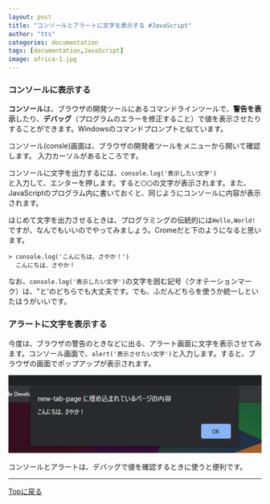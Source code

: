 ```yaml
---
layout: post
title: "コンソールとアラートに文字を表示する #JavaScript"
author: "tts"
categories: documentation
tags: [documentation,JavaScript]
image: africa-1.jpg
---
```


### コンソールに表示する
**コンソール**は、ブラウザの開発ツールにあるコマンドラインツールで、**警告を表示**したり、**デバッグ**（プログラムのエラーを修正すること）で値を表示させたりすることができます。Windowsのコマンドプロンプトと似ています。

コンソール(consle)画面は、ブラウザの開発者ツールをメニューから開いて確認します。
入力カーソルがあるところです。

コンソールに文字を出力するには、`console.log('表示したい文字')`  
と入力して、エンターを押します。すると`〇〇`の文字が表示されます。また、JavaScriptのプログラム内に書いておくと、同じようにコンソールに内容が表示されます。

はじめて文字を出力させるときは、プログラミングの伝統的には`Hello,World!`ですが、なんでもいいのでやってみましょう。Cromeだと下のようになると思います。

```
> console.log('こんにちは、さやか！')
  こんにちは、さやか！
```

なお、`console.log('表示したい文字')`の文字を囲む記号（クオテーションマーク）は、"と'のどちらでも大丈夫です。でも、ふだんどちらを使うか統一しといたほうがいいです。

### アラートに文字を表示する
今度は、ブラウザの警告のときなどに出る、アラート画面に文字を表示させてみます。コンソール画面で、`alert('表示させたい文字')`と入力します。すると、ブラウザの画面でポップアップが表示されます。

![アラート](/assets/img/article/alert.png)

コンソールとアラートは、デバッグで値を確認するときに使うと便利です。


---
[Topに戻る](/)